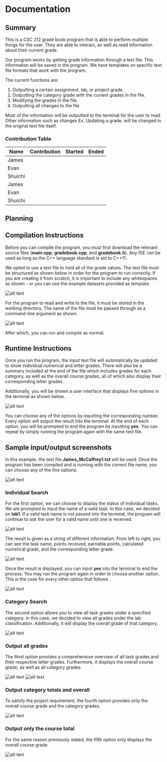 # Documentation

## Summary

This is a CSC 212 grade book program that is able to perform multiple
things for the user.
They are able to interact, as well as read information about their current grade.

Our program works by getting grade information through a text file.
This information will be saved in the program.
We have templates on specific text file formats that work with the program.

The current functions are:
1. Outputting a certain assignment, lab, or project grade.
2. Outputting the category grade with the current grades in the file.
3. Modifying the grades in the file.
4. Outputting all changes to the file

Most of the information will be outputted to the terminal for
the user to read. Other information such as changes
Ex. Updating a grade,
will be changed in the original text file itself.


### Contribution Table
| Name | Contribution | Started | Ended |
| ---  |     ---      |   ---   |  ---  |
| James |   |   |   |
| Evan |  |  |  |
| Shuichi |  |  |  |
| James |   |   |   |
| Evan |  |  |  |
| Shuichi |  |  |  |

## Planning

## Compilation Instructions 
Before you can compile the program, you must first download the relevant source files (**main.cpp**, **gradebook.cpp**, and **gradebook.h**). Any IDE can be used as long as the C++ language standard is set to C++11.

We opted to use a text file to hold all of the grade values. The text file must be structured as shown below in order for the program to run correctly. If you are creating it from scratch, it is important to include any whitespaces as shown - or you can use the example datasets provided as template.

![alt text](https://github.com/ShuichiK1/211Project_Group3/blob/main/images/dataset_example.png)

For the program to read and write to the file, it must be stored in the working directory. The name of the file must be passed through as a command-line argument as shown. 

![alt text](https://github.com/ShuichiK1/211Project_Group3/blob/main/images/cla_example.png)

After which, you can run and compile as normal.

## Runtime Instructions
Once you run the program, the input text file will automatically be updated to show individual numerical and letter grades. There will also be a summary included at the end of the file which includes grades for each category, as well as the overall course grades, all of which also display their corresponding letter grades.

Additionally, you will be shown a user interface that displays five options in the terminal as shown below.

![alt text](https://github.com/ShuichiK1/211Project_Group3/blob/main/images/main_ui.png)

You can choose any of the options by inputting the corresponding number. Every option will output the result into the terminal. At the end of each option, you will be prompted to end the program by inputting **yes**. You can repeat by simply running the program again with the same text file.

## Sample input/output screenshots
In this example, the text file **James_McCaffrey1.txt** will be used. Once the program has been compiled and is running with the correct file name, you can choose any of the five options.

![alt text](https://github.com/ShuichiK1/211Project_Group3/blob/main/images/main_ui.png)

### Individual Search
For the first option, we can choose to display the status of individual tasks. We are prompted to input the name of a valid task. In this case, we decided on **lab1**. If a valid task name is not passed into the terminal, the program will continue to ask the user for a valid name until one is received.

![alt text](https://github.com/ShuichiK1/211Project_Group3/blob/main/images/individual_search1.png)

The result is given as a string of different information. From left to right, you can see the task name, points received, earnable points, calculated numerical grade, and the corresponding letter grade.

![alt text](https://github.com/ShuichiK1/211Project_Group3/blob/main/images/individual_search2.png)

Once the result is displayed, you can input **yes** into the terminal to end the process. You may run the program again in order to choose another option. This is the case for every other option that follows.

![alt text](https://github.com/ShuichiK1/211Project_Group3/blob/main/images/individual_search3.png)

### Category Search
The second option allows you to view all task grades under a specified category. In this case, we decided to view all grades under the lab classification. Additionally, it will display the overall grade of that category.

![alt text](https://github.com/ShuichiK1/211Project_Group3/blob/main/images/category_search1.png)

### Output all grades
The third option provides a comprehensive overview of all task grades and their respective letter grades. Furthermore, it displays the overall course grade, as well as all category grades.

![alt text](https://github.com/ShuichiK1/211Project_Group3/blob/main/images/output_all_grades1.png)
![alt text](https://github.com/ShuichiK1/211Project_Group3/blob/main/images/output_all_grades2.png)

### Output category totals and overall
To satisfy the project requirement, the fourth option provides only the overall course grade and the category grades.

![alt text](https://github.com/ShuichiK1/211Project_Group3/blob/main/images/output_tot%26overall1.png)

### Output only the course total
For the same reason previously stated, the fifth option only displays the overall course grade.

![alt text](https://github.com/ShuichiK1/211Project_Group3/blob/main/images/only_total1.png)
